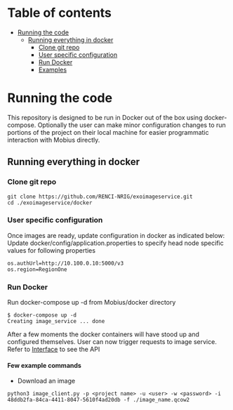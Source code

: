 # Table of contents

 - [Running the code](#run1)
   - [Running everything in docker](#run2)
     - [Clone git repo](#clone)
     - [User specific configuration](#config)
     - [Run Docker](#docker)
     - [Examples](#examples)
 
# <a name="run1"></a>Running the code
This repository is designed to be run in Docker out of the box using docker-compose. Optionally the user can make minor configuration changes to run portions of the project on their local machine for easier programmatic interaction with Mobius directly.

## <a name="run2"></a>Running everything in docker
### <a name="clone"></a>Clone git repo
```
git clone https://github.com/RENCI-NRIG/exoimageservice.git
cd ./exoimageservice/docker
```
### <a name="config"></a>User specific configuration
Once images are ready, update configuration in docker as indicated below:
Update docker/config/application.properties to specify head node specific values for following properties
```
os.authUrl=http://10.100.0.10:5000/v3
os.region=RegionOne
```
### <a name="run3"></a>Run Docker
Run docker-compose up -d from Mobius/docker directory

```
$ docker-compose up -d
Creating image_service ... done
```
After a few moments the docker containers will have stood up and configured themselves. User can now trigger requests to image service. Refer to [Interface](../python/Readme.md) to see the API

#### <a name="example"></a>Few example commands
- Download an image
```
python3 image_client.py -p <project name> -u <user> -w <password> -i 48ddb2fa-84ca-4411-8047-5610f4ad20db -f ./image_name.qcow2
```
